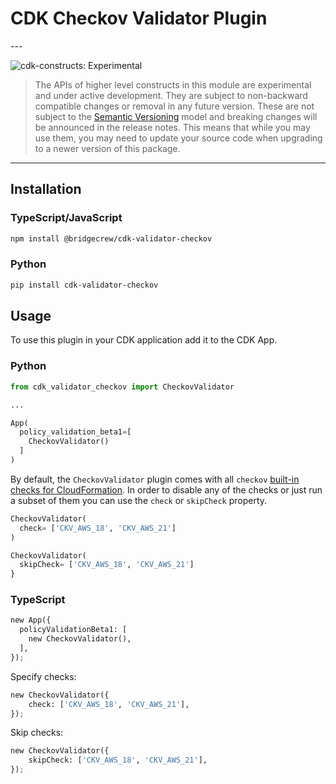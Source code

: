 # CDK Checkov Validator Plugin

<!--BEGIN STABILITY BANNER-->---


![cdk-constructs: Experimental](https://img.shields.io/badge/cdk--constructs-experimental-important.svg?style=for-the-badge)

> The APIs of higher level constructs in this module are experimental and under active development.
> They are subject to non-backward compatible changes or removal in any future version. These are
> not subject to the [Semantic Versioning](https://semver.org/) model and breaking changes will be
> announced in the release notes. This means that while you may use them, you may need to update
> your source code when upgrading to a newer version of this package.

---
<!--END STABILITY BANNER-->

## Installation

### TypeScript/JavaScript

```bash
npm install @bridgecrew/cdk-validator-checkov
```

### Python

```bash
pip install cdk-validator-checkov
```

## Usage

To use this plugin in your CDK application add it to the CDK App.

### Python

```python
from cdk_validator_checkov import CheckovValidator

...

App(
  policy_validation_beta1=[
    CheckovValidator()
  ]
)
```

By default, the `CheckovValidator` plugin comes with all `checkov`
[built-in checks for CloudFormation](https://www.checkov.io/5.Policy%20Index/cloudformation.html).
In order to disable any of the checks or just run a subset of them you can use the `check` or `skipCheck` property.

```python
CheckovValidator(
  check= ['CKV_AWS_18', 'CKV_AWS_21']
)
```

```python
CheckovValidator(
  skipCheck= ['CKV_AWS_18', 'CKV_AWS_21']
}
```

### TypeScript

```python
new App({
  policyValidationBeta1: [
    new CheckovValidator(),
  ],
});
```

Specify checks:

```python
new CheckovValidator({
    check: ['CKV_AWS_18', 'CKV_AWS_21'],
});
```

Skip checks:

```python
new CheckovValidator({
    skipCheck: ['CKV_AWS_18', 'CKV_AWS_21'],
});
```
